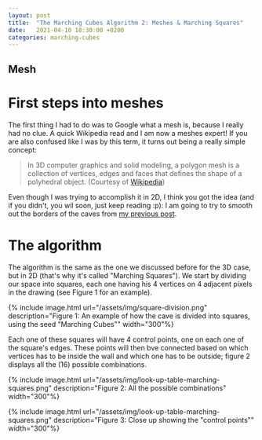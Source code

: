 ```yaml
---
layout: post
title:  "The Marching Cubes Algorithm 2: Meshes & Marching Squares"
date:   2021-04-10 18:30:00 +0200
categories: marching-cubes
---
```


## Mesh

# First steps into meshes
The first thing I had to do was to Google what a mesh is, because I really had no clue. A quick Wikipedia read and I am now a meshes expert! If you are also confused like I was by this term, it turns out being a really simple concept:
> In 3D computer graphics and solid modeling, a polygon mesh is a collection of vertices, edges and faces that defines the shape of a polyhedral object.
> (Courtesy of [Wikipedia](https://en.wikipedia.org/wiki/Polygon_mesh))

Even though I was trying to accomplish it in 2D, I think you got the idea (and if you didn't, you wil soon, just keep reading :p): I am going to try to smooth out the borders of the caves from [my previous post](https://www.herzamos.ch/algorithms/3d/2021/04/09/marching-cubes-1.html).

# The algorithm
The algorithm is the same as the one we discussed before for the 3D case, but in 2D (that's why it's called "Marching Squares"). We start by dividing our space into squares, each one having his 4 vertices on 4 adjacent pixels in the drawing (see Figure 1 for an example).

{% include image.html 
    url="/assets/img/square-division.png" 
    description="Figure 1: An example of how the cave is divided into squares, using the seed \"Marching Cubes\"" 
    width="300"%}

Each one of these squares will have 4 control points, one on each one of the square's edges. These points will then bve connected based on which vertices has to be inside the wall and which one has to be outside; figure 2 displays all the (16) possible combinations.

{% include image.html 
    url="/assets/img/look-up-table-marching-squares.png" 
    description="Figure 2: All the possible combinations" 
    width="300"%}

{% include image.html 
    url="/assets/img/look-up-table-marching-squares.png" 
    description="Figure 3: Close up showing the \"control points\"" 
    width="300"%}